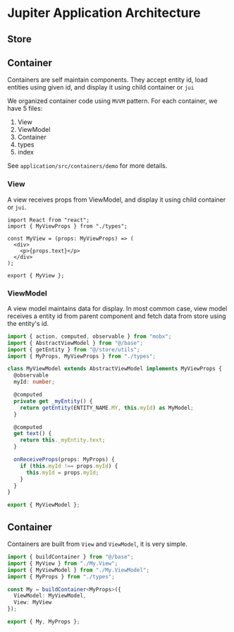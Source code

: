 # Jupiter Application Architecture

## Store

## Container

Containers are self maintain components. They accept entity id, load entities using given id, and display it using child container or `jui`

We organized container code using `MVVM` pattern. For each container, we have 5 files:

1. View
2. ViewModel
3. Container
4. types
5. index

See `application/src/containers/demo` for more details.

### View

A view receives props from ViewModel, and display it using child container or `jui`.

```tsx
import React from "react";
import { MyViewProps } from "./types";

const MyView = (props: MyViewProps) => (
  <div>
    <p>{props.text}</p>
  </div>
);

export { MyView };
```

### ViewModel

A view model maintains data for display. In most common case, view model receives a entity id from parent component and fetch data from store using the entity's id.

```ts
import { action, computed, observable } from "mobx";
import { AbstractViewModel } from "@/base";
import { getEntity } from "@/store/utils";
import { MyProps, MyViewProps } from "./types";

class MyViewModel extends AbstractViewModel implements MyViewProps {
  @observable
  myId: number;

  @computed
  private get _myEntity() {
    return getEntity(ENTITY_NAME.MY, this.myId) as MyModel;
  }

  @computed
  get text() {
    return this._myEntity.text;
  }

  onReceiveProps(props: MyProps) {
    if (this.myId !== props.myId) {
      this.myId = props.myId;
    }
  }
}

export { MyViewModel };
```

## Container

Containers are built from `View` and `ViewModel`, it is very simple.

```ts
import { buildContainer } from "@/base";
import { MyView } from "./My.View";
import { MyViewModel } from "./My.ViewModel";
import { MyProps } from "./types";

const My = buildContainer<MyProps>({
  ViewModel: MyViewModel,
  View: MyView
});

export { My, MyProps };
```
